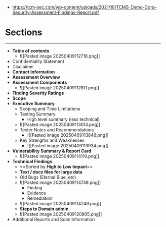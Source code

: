 - https://tcm-sec.com/wp-content/uploads/2021/10/TCMS-Demo-Corp-Security-Assessment-Findings-Report.pdf
# Sections
---
- **Table of contents**
	- ![[Pasted image 20250409112718.png]]
- Confidentiality Statement
- Disclaimer
- **Contact Information**
- **Assessment Overview**
- **Assessment Components**
	- ![[Pasted image 20250409112811.png]]
- **Finding Severity Ratings**
- **Scope**
- **Executive Summary**
	- Scoping and Time Limitations
	- Testing Summary
		- High level summary (less technical)
	- ![[Pasted image 20250409113014.png]]
	- Tester Notes and Recommendations
		- ![[Pasted image 20250409113846.png]]
	- Key Strengths and Weaknesses
		- ![[Pasted image 20250409113934.png]]
- **Vulnerability Summary & Report Card**
	- ![[Pasted image 20250409114110.png]]
- **Technical Findings**
	- ==Sorted by **High to Low Impact**==
	- **Text / docx files for large data**
	- Old Bugs (Eternal Blue, etc)
	- ![[Pasted image 20250409114748.png]] 
		- Finding
		- Evidence
		- Remediation
	- ![[Pasted image 20250409114249.png]]
	- **Steps to Domain admin**
	- ![[Pasted image 20250409120805.png]]
- Additional Reports and Scan Information